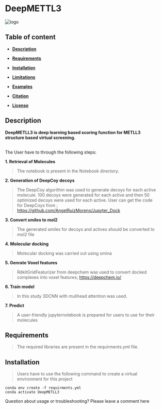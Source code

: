 # DeepMETTL3

![logo](img/figure_1.png)

## Table of content

- [**Description**](#description)

- [**Requirements**](#requirements)

- [**Installation**](#installation)

- [**Limitations**](#limitations)

- [**Examples**](#examples)

- [**Citation**](#citation)

- [**License**](#license) 


## Description

**DeepMETLL3 is deep learning based scoring function for METLL3 structure based virtual screening.** <br><br>

The User have to through the following steps:

**1. Retrieval of Molecules**
> The notebook is present in the Notebook directory. 

**2. Generation of DeepCoy decoys**
> The DeepCoy algorithm was used to generate decoys for each active molecule. 100 decoys were generated for each active and then 50 optimized decoys were used for each active. User can get the code for DeepCoys from ; https://github.com/AngelRuizMoreno/Jupyter_Dock

**3. Convert smiles to mol2**
> The generated smiles for decoys and actives should be converted to mol2 file

**4. Molecular docking**
> Molecular docking was carried out using smina 

**5. Genrate Voxel features**
> RdkitGridFeaturizer from deepchem was used to convert docked complexes into voxel features; https://deepchem.io/

**6. Train model**
> In this study 3DCNN with mulihead attention was used. 


**7. Predict**
> A user-friendly jupyternotebook is prepared for users to use for their molecules
## Requirements
> The required libraries are present in the requirments.yml file.
## Installation
> Users have to use the following command to create a virtual environment for this project
```
conda env create -f requirments.yml
conda activate DeepMETLL3
```


Question about usage or troubleshooting? Please leave a comment here
